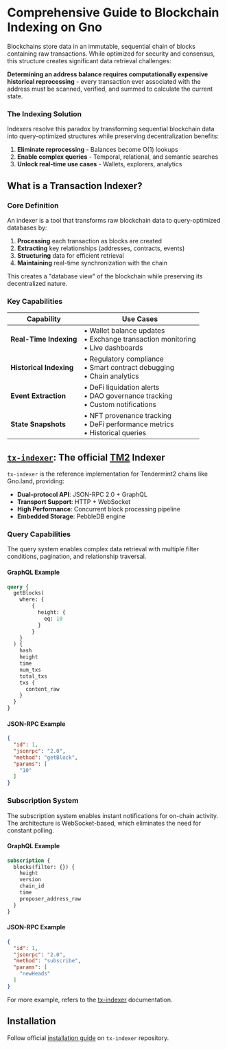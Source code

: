 # Comprehensive Guide to Blockchain Indexing on Gno

Blockchains store data in an immutable, sequential chain of blocks containing raw transactions. While optimized for security and consensus, this structure creates significant data retrieval challenges:

 **Determining an address balance requires computationally expensive historical reprocessing** - every transaction ever associated with the address must be scanned, verified, and summed to calculate the current state.

### The Indexing Solution

Indexers resolve this paradox by transforming sequential blockchain data into query-optimized structures while preserving decentralization benefits:
1. **Eliminate reprocessing** - Balances become O(1) lookups
2. **Enable complex queries** - Temporal, relational, and semantic searches
3. **Unlock real-time use cases** - Wallets, explorers, analytics

## What is a Transaction Indexer?

### Core Definition

An indexer is a tool that transforms raw blockchain data to query-optimized databases by:

1. **Processing** each transaction as blocks are created
2. **Extracting** key relationships (addresses, contracts, events)
3. **Structuring** data for efficient retrieval
4. **Maintaining** real-time synchronization with the chain

This creates a "database view" of the blockchain while preserving its decentralized nature.

### Key Capabilities
| Capability           | Use Cases                                                                 |
|----------------------|---------------------------------------------------------------------------|
| **Real-Time Indexing** | • Wallet balance updates<br>• Exchange transaction monitoring<br>• Live dashboards |
| **Historical Indexing** | • Regulatory compliance<br>• Smart contract debugging<br>• Chain analytics |
| **Event Extraction** | • DeFi liquidation alerts<br>• DAO governance tracking<br>• Custom notifications |
| **State Snapshots**  | • NFT provenance tracking<br>• DeFi performance metrics<br>• Historical queries |


## [`tx-indexer`](https://github.com/gnolang/tx-indexer): The official [TM2](https://github.com/tendermint/tendermint2) Indexer

`tx-indexer` is the reference implementation for Tendermint2 chains like Gno.land, providing:
- **Dual-protocol API**: JSON-RPC 2.0 + GraphQL
- **Transport Support**: HTTP + WebSocket
- **High Performance**: Concurrent block processing pipeline
- **Embedded Storage**: PebbleDB engine

### **Query Capabilities**
The query system enables complex data retrieval with multiple filter conditions, pagination, and relationship traversal.

#### GraphQL Example
```graphql
query {
  getBlocks(
    where: {
        {
          height: {
            eq: 10 
          }
        }
    }
  ) {
    hash       
    height     
    time       
    num_txs    
    total_txs  
    txs {
      content_raw  
    }
  }
}
```

#### JSON-RPC Example

```json
{
  "id": 1,
  "jsonrpc": "2.0",
  "method": "getBlock",
  "params": [
    "10"
  ]
}
```

### **Subscription System**
The subscription system enables instant notifications for on-chain activity. The architecture is WebSocket-based, which eliminates the need for constant polling.

#### GraphQL Example
```graphql
subscription {
  blocks(filter: {}) {
    height
    version
    chain_id
    time
    proposer_address_raw
  }
}
```

#### JSON-RPC Example
```json
{
  "id": 1,
  "jsonrpc": "2.0",
  "method": "subscribe",
  "params": [
    "newHeads"
  ]
}
```

For more example, refers to the [tx-indexer](https://github.com/gnolang/tx-indexer?tab=readme-ov-file#examples) documentation.

## Installation
Follow official [installation guide](https://github.com/gnolang/tx-indexer?tab=readme-ov-file#getting-started) on `tx-indexer` repository.
